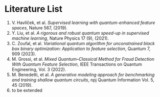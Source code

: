 # Literature List

1. V. Havlíček, et al. *Supervised learning with quantum-enhanced feature spaces*, Nature 567, (2019).
2. Y. Liu, et al. *A rigorous and robust quantum speed-up in supervised machine learning*,  Nature Physics 17 (9), (2021).
3. C. Zoufal, et al. *Variational quantum algorithm for unconstrained black box binary optimization: Application to feature selection*, Quantum 7, 909 (2023).
4. M. Grossi, et al. *Mixed Quantum–Classical Method for Fraud Detection With Quantum Feature Selection*, IEEE Transactions on Quantum Engineering, Vol. 3 (2022).
5. M. Benedetti, et al. *A generative modeling approach for benchmarking and training shallow quantum circuits*, npj Quantum Information Vol. 5, 45 (2019).
6. to be extended